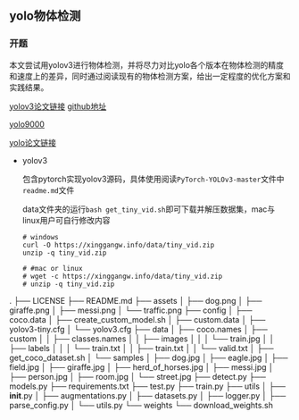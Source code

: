 ## yolo物体检测

### 开题
本文尝试用yolov3进行物体检测，并将尽力对比yolo各个版本在物体检测的精度和速度上的差异，同时通过阅读现有的物体检测方案，给出一定程度的优化方案和实践结果。

[yolov3论文链接](https://pjreddie.com/media/files/papers/YOLOv3.pdf)	[github地址](<https://github.com/eriklindernoren/PyTorch-YOLOv3>)

[yolo9000](https://arxiv.org/abs/1612.08242)

[yolo论文链接](https://arxiv.org/abs/1506.02640)

- yolov3

  包含pytorch实现yolov3源码，具体使用阅读`PyTorch-YOLOv3-master`文件中`readme.md`文件

  data文件夹的运行`bash get_tiny_vid.sh`即可下载并解压数据集，mac与linux用户可自行修改内容

  ```shell
  # windows
  curl -O https://xinggangw.info/data/tiny_vid.zip
  unzip -q tiny_vid.zip
  
  # #mac or linux
  # wget -c https://xinggangw.info/data/tiny_vid.zip
  # unzip -q tiny_vid.zip
  ```

  

.
├── LICENSE
├── README.md
├── assets
│   ├── dog.png
│   ├── giraffe.png
│   ├── messi.png
│   └── traffic.png
├── config
│   ├── coco.data
│   ├── create_custom_model.sh
│   ├── custom.data
│   ├── yolov3-tiny.cfg
│   └── yolov3.cfg
├── data
│   ├── coco.names
│   ├── custom
│   │   ├── classes.names
│   │   ├── images
│   │   │   └── train.jpg
│   │   ├── labels
│   │   │   └── train.txt
│   │   ├── train.txt
│   │   └── valid.txt
│   ├── get_coco_dataset.sh
│   └── samples
│       ├── dog.jpg
│       ├── eagle.jpg
│       ├── field.jpg
│       ├── giraffe.jpg
│       ├── herd_of_horses.jpg
│       ├── messi.jpg
│       ├── person.jpg
│       ├── room.jpg
│       └── street.jpg
├── detect.py
├── models.py
├── requirements.txt
├── test.py
├── train.py
├── utils
│   ├── __init__.py
│   ├── augmentations.py
│   ├── datasets.py
│   ├── logger.py
│   ├── parse_config.py
│   └── utils.py
└── weights
    └── download_weights.sh